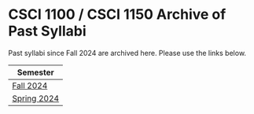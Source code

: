 # CSCI 1100 / CSCI 1150 Archive of Past Syllabi

Past syllabi since Fall 2024 are archived here. Please use the links below.

| Semester |
|----------|
| [Fall 2024](./202480) |
| [Spring 2024](./202510) |
